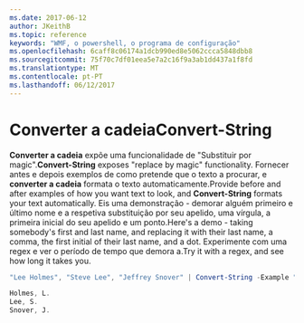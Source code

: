 ```yaml
---
ms.date: 2017-06-12
author: JKeithB
ms.topic: reference
keywords: "WMF, o powershell, o programa de configuração"
ms.openlocfilehash: 6caff8c06174a1dcb990ed8e5062ccca5848dbb8
ms.sourcegitcommit: 75f70c7df01eea5e7a2c16f9a3ab1dd437a1f8fd
ms.translationtype: MT
ms.contentlocale: pt-PT
ms.lasthandoff: 06/12/2017
---
```

# <a name="convert-string"></a><span data-ttu-id="a2896-102">Converter a cadeia</span><span class="sxs-lookup"><span data-stu-id="a2896-102">Convert-String</span></span>
<span data-ttu-id="a2896-103">**Converter a cadeia** expõe uma funcionalidade de "Substituir por magic".</span><span class="sxs-lookup"><span data-stu-id="a2896-103">**Convert-String** exposes "replace by magic" functionality.</span></span> <span data-ttu-id="a2896-104">Fornecer antes e depois exemplos de como pretende que o texto a procurar, e **converter a cadeia** formata o texto automaticamente.</span><span class="sxs-lookup"><span data-stu-id="a2896-104">Provide before and after examples of how you want text to look, and **Convert-String** formats your text automatically.</span></span> <span data-ttu-id="a2896-105">Eis uma demonstração - demorar alguém primeiro e último nome e a respetiva substituição por seu apelido, uma vírgula, a primeira inicial do seu apelido e um ponto.</span><span class="sxs-lookup"><span data-stu-id="a2896-105">Here's a demo - taking somebody's first and last name, and replacing it with their last name, a comma, the first initial of their last name, and a dot.</span></span> <span data-ttu-id="a2896-106">Experimente com uma regex e ver o período de tempo que demora a.</span><span class="sxs-lookup"><span data-stu-id="a2896-106">Try it with a regex, and see how long it takes you.</span></span>

```powershell
"Lee Holmes", "Steve Lee", "Jeffrey Snover" | Convert-String -Example "Bill Gates=Gates, B.","John Smith=Smith, J."

Holmes, L.
Lee, S.
Snover, J.
```

